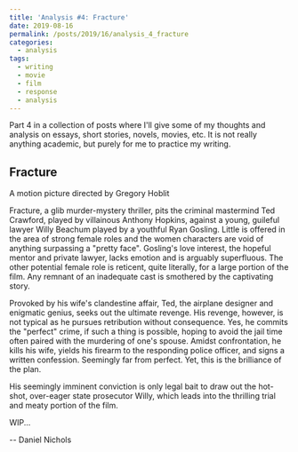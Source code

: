 ```yaml
---
title: 'Analysis #4: Fracture'
date: 2019-08-16
permalink: /posts/2019/16/analysis_4_fracture
categories:
  - analysis
tags:
  - writing
  - movie
  - film
  - response
  - analysis
---
```


Part 4 in a collection of posts where I'll give some of my thoughts and analysis on essays, short stories, novels, movies, etc. It is not really anything academic, but purely for me to practice my writing.

Fracture
------------------------------
A motion picture directed by Gregory Hoblit


Fracture, a glib murder-mystery thriller, pits the criminal mastermind Ted Crawford, played by villainous Anthony Hopkins, against a young, guileful lawyer Willy Beachum played by a youthful Ryan Gosling. Little is offered in the area of strong female roles and the women characters are void of anything surpassing a "pretty face". Gosling's love interest, the hopeful mentor and private lawyer, lacks emotion and is arguably superfluous. The other potential female role is reticent, quite literally, for a large portion of the film. Any remnant of an inadequate cast is smothered by the captivating story. 

Provoked by his wife's clandestine affair, Ted, the airplane designer and enigmatic genius, seeks out the ultimate revenge. His revenge, however, is not typical as he pursues retribution without consequence. Yes, he commits the "perfect" crime, if such a thing is possible, hoping to avoid the jail time often paired with the murdering of one's spouse. Amidst confrontation, he kills his wife, yields his firearm to the responding police officer, and signs a written confession. Seemingly far from perfect. Yet, this is the brilliance of the plan.

His seemingly imminent conviction is only legal bait to draw out the hot-shot, over-eager state prosecutor Willy, which leads into the thrilling trial and meaty portion of the film.

WIP...


-- Daniel Nichols
